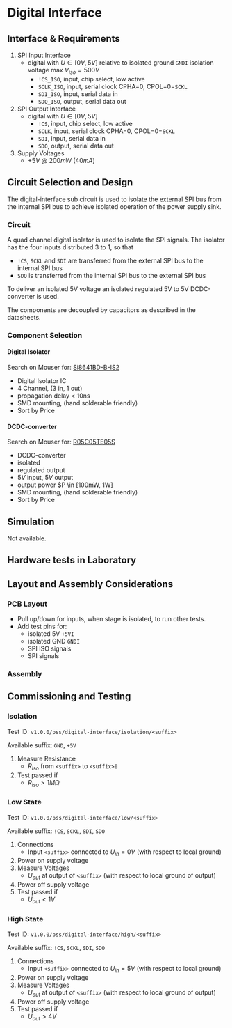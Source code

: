 # Digital Interface

## Interface & Requirements

1. SPI Input Interface
    - digital with $U \in [0V, 5V]$ relative to isolated ground `GNDI`
    isolation voltage max $V_{iso} = 500V$
        - `!CS_ISO`, input, chip select, low active
        - `SCLK_ISO`, input, serial clock CPHA=0, CPOL=0=`SCKL`
        - `SDI_ISO`, input, serial data in
        - `SDO_ISO`, output, serial data out
2. SPI Output Interface
    - digital with $U \in [0V, 5V]$
        - `!CS`, input, chip select, low active
        - `SCLK`, input, serial clock CPHA=0, CPOL=0=`SCKL`
        - `SDI`, input, serial data in
        - `SDO`, output, serial data out
3. Supply Voltages
    - $+5V$ @ $200mW$ ($40mA$)

## Circuit Selection and Design

The digital-interface sub circuit is used to isolate the external SPI bus from
the internal SPI bus to achieve isolated operation of the power supply sink.

### Circuit

A quad channel digital isolator is used to isolate the SPI signals. The
isolator has the four inputs distributed 3 to 1, so that

- `!CS`, `SCKL` and `SDI` are transferred from the external SPI bus to the
internal SPI bus
- `SDO` is transferred from the internal SPI bus to the external SPI bus

To deliver an isolated 5V voltage an isolated regulated 5V to 5V DCDC-converter
is used.

The components are decoupled by capacitors as described in the datasheets.

### Component Selection

#### Digital Isolator

Search on Mouser for: [Si8641BD-B-IS2](https://mou.sr/3VdrQv2)

- Digital Isolator IC
- 4 Channel, (3 in, 1 out)
- propagation delay < 10ns
- SMD mounting, (hand solderable friendly)
- Sort by Price

#### DCDC-converter

Search on Mouser for: [R05C05TE05S](https://mou.sr/4eUT3cS)

- DCDC-converter
- isolated
- regulated output
- $5V$ input, $5V$ output
- output power $P \in [100mW, 1W]
- SMD mounting, (hand solderable friendly)
- Sort by Price

## Simulation

Not available.

## Hardware tests in Laboratory

## Layout and Assembly Considerations

### PCB Layout

- Pull up/down for inputs, when stage is isolated, to run other tests.
- Add test pins for:
    - isolated 5V `+5VI`
    - isolated GND `GNDI`
    - SPI ISO signals
    - SPI signals

### Assembly

## Commissioning and Testing

### Isolation

Test ID: `v1.0.0/pss/digital-interface/isolation/<suffix>`

Available suffix: `GND`, `+5V`

1. Measure Resistance
    - $R_{iso}$ from `<suffix>` to `<suffix>I`
2. Test passed if
    - $R_{iso} > 1 M\Omega$

### Low State

Test ID: `v1.0.0/pss/digital-interface/low/<suffix>`

Available suffix: `!CS`, `SCKL`, `SDI`, `SDO`

1. Connections
    - Input `<suffix>` connected to $U_{in} = 0V$ (with respect to local ground)
2. Power on supply voltage
3. Measure Voltages
    - $U_{out}$ at output of `<suffix>` (with respect to local ground of output)
4. Power off supply voltage
5. Test passed if
    - $U_{out} < 1V$

### High State

Test ID: `v1.0.0/pss/digital-interface/high/<suffix>`

Available suffix: `!CS`, `SCKL`, `SDI`, `SDO`

1. Connections
    - Input `<suffix>` connected to $U_{in} = 5V$ (with respect to local ground)
2. Power on supply voltage
3. Measure Voltages
    - $U_{out}$ at output of `<suffix>` (with respect to local ground of output)
4. Power off supply voltage
5. Test passed if
    - $U_{out} > 4V$
